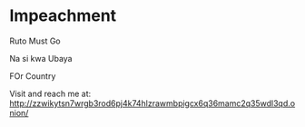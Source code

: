 # Impeachment
Ruto Must Go

Na si kwa Ubaya

FOr Country


Visit and reach me at: http://zzwikytsn7wrgb3rod6pj4k74hlzrawmbpigcx6q36mamc2q35wdl3qd.onion/
